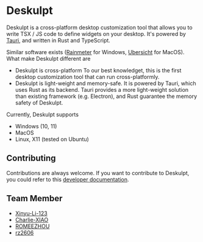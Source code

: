 # Deskulpt

Deskulpt is a cross-platform desktop customization tool that allows you to write TSX / JS code to define widgets on your desktop. It's powered by [Tauri](https://tauri.app/), and written in Rust and TypeScript.

Similar software exists ([Rainmeter](https://www.rainmeter.net/) for Windows, [Ubersicht](https://tracesof.net/uebersicht/) for MacOS). What make Deskulpt different are

- Deskulpt is cross-platform
  To our best knowledget, this is the first desktop customization tool that can run cross-platformly.
- Deskulpt is light-weight and memory-safe.
  It is powered by Tauri, which uses Rust as its backend. Tauri provides a more light-weight solution than existing framework (e.g. Electron), and Rust guarantee the memory safety of Deskulpt.

Currently, Deskulpt supports

- Windows (10, 11)
- MacOS
- Linux, X11 (tested on Ubuntu)

## Contributing

Contributions are always welcome. If you want to contribute to Deskulpt, you could refer to this [developer documentation](https://csci-shu-410-se-project.github.io/Deskulpt/category/developer-guide).

## Team Member

- [Xinyu-Li-123](https://github.com/Xinyu-Li-123)
- [Charlie-XIAO](https://github.com/Charlie-XIAO)
- [ROMEEZHOU](https://github.com/ROMEEZHOU)
- [rz2606](https://github.com/rz2606)
